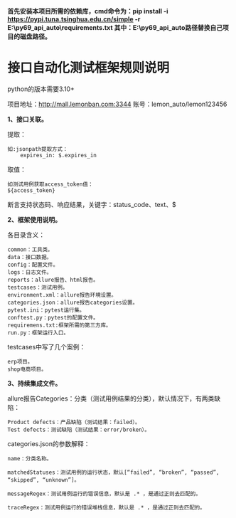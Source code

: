 **首先安装本项目所需的依赖库，cmd命令为：pip install -i https://pypi.tuna.tsinghua.edu.cn/simple -r E:\py69_api_auto\requirements.txt
其中：E:\py69_api_auto路径替换自己项目的磁盘路径。**

# **接口自动化测试框架规则说明**

python的版本需要3.10+

项目地址：http://mall.lemonban.com:3344
账号：lemon_auto/lemon123456

**1、接口关联。**

提取：

    如:jsonpath提取方式：
        expires_in: $.expires_in

取值：

    如测试用例获取access_token值：
    ${access_token}

断言支持状态码、响应结果，关键字：status_code、text、$

**2、框架使用说明。**

各目录含义：

    common：工具类。
    data：接口数据。
    config：配置文件。
    logs：日志文件。
    reports：allure报告、html报告。
    testcases：测试用例。
    environment.xml：allure报告环境设置。
    categories.json：allure报告categories设置。
    pytest.ini：pytest运行集。
    conftest.py：pytest的配置文件。
    requiremens.txt:框架所需的第三方库。
    run.py：框架运行入口。

testcases中写了几个案例：

    erp项目。
    shop电商项目。

**3、持续集成文件。**

allure报告Categories：分类（测试用例结果的分类），默认情况下，有两类缺陷：

    Product defects：产品缺陷（测试结果：failed）。
    Test defects：测试缺陷（测试结果：error/broken）。

categories.json的参数解释：

    name：分类名称。
    
    matchedStatuses：测试用例的运行状态，默认[“failed”, “broken”, “passed”, “skipped”, “unknown”]。
    
    messageRegex：测试用例运行的错误信息，默认是 .* ，是通过正则去匹配的。
    
    traceRegex：测试用例运行的错误堆栈信息，默认是 .* ，是通过正则去匹配的。
